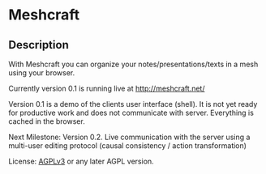 Meshcraft
=========
Description
-----------
With Meshcraft you can organize your notes/presentations/texts in a mesh using your browser.

Currently version 0.1 is running live at http://meshcraft.net/

Version 0.1 is a demo of the clients user interface (shell). It is not yet ready for productive work and does not communicate with server. Everything is cached in the browser. 

Next Milestone: Version 0.2. Live communication with the server using a multi-user editing protocol (causal consistency / action transformation)

License: [AGPLv3](http://www.gnu.org/licenses/agpl.html) or any later AGPL version.
